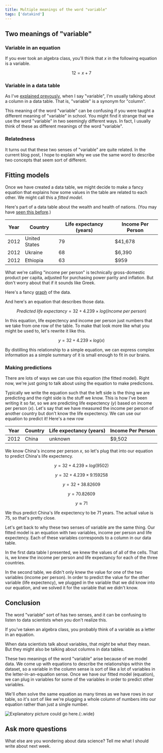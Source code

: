 ```yaml
---
title: Multiple meanings of the word "variable"
tags: ['datakind']
---
```

## Two meanings of "variable"

### Variable in an equation
If you ever took an algebra class, you'll think that
*x* in the following equation is a variable.

$$12 = x + 7$$

### Variable in a data table
As I've [explained prevously](/!/table-words), when I say "variable",
I'm usually talking about a column in a data table. That is, "variable"
is a synonym for "column".

This meaning of the word "variable" can be confusing if you were taught
a different meaning of "variable" in school. You might find it strange that
we use the word "variable" in two seemingly different ways. In fact,
I usually think of these as different meanings of the word "variable".

### Relatedness
It turns out that these two senses of "variable" are quite related.
In the current blog post, I hope to explain why we use the same word to
describe two concepts that seem sort of different.

## Fitting models
Once we have created a data table, we might decide to make a fancy equation that
explains how some values in the table are related to each other. We might call
this a *fitted model*.

Here's part of a data table about the wealth and health of nations.
(You may have [seen this before](/!/table-words#rows-and-columns).)

Year | Country | Life expectancy (years) | Income Per Person
---- | ------- | ----------------------- | -----------------
2012 | United States                | 79 | $41,678
2012 | Ukraine                      | 68 |  $6,390
2012 | Ethiopia                     | 63 |    $959

What we're calling "income per person" is technically gross-domestic product per
capita, adjusted for purchasing power parity and inflation. But don't worry about
that if it sounds like Greek.

Here's a fancy [graph](http://www.gapminder.org/world/#$majorMode=chart$is;shi=t;ly=2003;lb=f;il=t;fs=11;al=30;stl=t;st=t;nsl=t;se=t$wst;tts=C$ts;sp=5.59290322580644;ti=2012$zpv;v=0$inc_x;mmid=XCOORDS;iid=phAwcNAVuyj1jiMAkmq1iMg;by=ind$inc_y;mmid=YCOORDS;iid=phAwcNAVuyj2tPLxKvvnNPA;by=ind$inc_s;uniValue=8.21;iid=phAwcNAVuyj0XOoBL_n5tAQ;by=ind$inc_c;uniValue=255;gid=CATID0;by=grp$map_x;scale=log;dataMin=283;dataMax=110808$map_y;scale=lin;dataMin=18;dataMax=87$map_s;sma=49;smi=2.65$cd;bd=0$inds=;example=75)
of the data.

And here's an equation that describes those data.

<!-- 
lm(formula = c(79, 68, 63) ~ log(c(41678, 6390, 959)))
lm(formula = c(79, 68, 63) ~ log10(c(41678, 6390, 959)))
-->

$$Predicted\; life\; expectancy = 32 + 4.239 \times log\left(Income\; per\; person\right)$$

In this equation, life expectency and income per person
just numbers that we take from one row of the table.
To make that look more like what you might be used to, let's
rewrite it like this.

$$y = 32 + 4.239 \times log\left(x\right)$$

By distilling this relationship to a simple equation, we can express complex
information as a simple summary of it is small enough to fit in our brains.

### Making predictions
There are lots of ways we can use this equation (the fitted model).
Right now, we're just going to talk about using the equation to make
predictions.

Typically we write the equation such that the left side is the thing
we are predicting and the right side is the stuff we know. This is
how I've been writing it so far, so we are predicting life expectency
(*y*) based on income per person (*x*). Let's say that we have measured
the income per person of another country but don't know the life
expectency. We can use our equation to predict it! Here's a new row

Year | Country | Life expectancy (years) | Income Per Person
---- | ------- | ----------------------- | -----------------
2012 | China       | <!-- 75 --> unknown |  $9,502

We know China's income per person *x*, so let's plug that into our
equation to predict China's life expectency.

$$y = 32 + 4.239 \times log\left(9502\right)$$

$$y = 32 + 4.239 \times 9.159258$$

$$y = 32 + 38.82609$$

$$y = 70.82609$$

$$y \approx 71 $$

We thus predict China's life expectency to be 71 years.
The actual value is 75, so that's pretty close.

Let's get back to why these two senses of variable are the same
thing. Our fitted model is an equation with two variables, income per
person and life expectency. Each of these variables corresponds
to a column in our data table.

In the first data table I presented, we knew the values of all
of the cells. That is, we knew the income per person and life
expectancy for each of the three countries.

In the second table, we didn't only knew the value for one of
the two variables (income per person). In order to predict the value
for the other variable (life expectency), we plugged in the
variable that we did know into our equation, and we solved
it for the variable that we didn't know.

## Conclusion
The word "variable" sort of has two senses, and it can be confusing
to listen to data scientists when you don't realize this.

If you've taken an algebra class, you probably think of a variable as
a letter in an equation.

When data scientists talk about variables, that *might* be what they mean.
But they might also be talking about columns in data tables.

These two meanings of the word "variable" arise because of we model
data. We come up with equations to describe the relationships within the dataset,
so a variable in the column sense is sort of like a lot of variables in the
letter-in-an-equation sense. Once we have our fitted model (equation), we can
plug in variables for some of the variables in order to predict other
variables.

We'll often solve the same equation as many times as we have rows in our
table, so it's sort of like we're plugging a whole column of numbers into
our equation rather than just a single number.

![Explanatory picture could go here.](){:.wide}

## Ask more questions
What else are you wondering about data science?
Tell me what I should write about next week.
